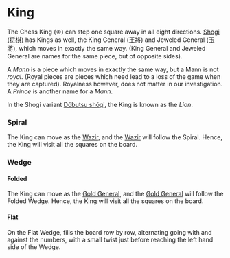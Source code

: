# King

The Chess King (&#x2654;) can step one square away in all eight directions.
[Shogi (&#x5c06;&#x68cb;)](#wiki:Shogi) has Kings as well,
the King General (&#x738b;&#x5c07;) and Jeweled General (&#x7389;&#x5c07;),
which moves in exactly the same way. (King General and Jeweled General
are names for the same piece, but of opposite sides).

A *Mann* is a piece which moves in exactly the same way, but a Mann
is not *royal*. (Royal pieces are pieces which need lead to a loss
of the game when they are captured). Royalness however, does not
matter in our investigation. A *Prince* is another name for a *Mann*.

In the Shogi variant [D&#x14d;butsu sh&#x14d;gi](#wiki:Dobutsu_shogi),
the King is known as the *Lion*.

### Spiral

The King can move as the [Wazir](wazir.html), and the [Wazir](wazir.html)
will follow the Spiral. Hence, the King will visit all the squares on
the board.

### Wedge

#### Folded

The King can move as the [Gold General](gold_general.html),
and the [Gold General](gold_general.html)
will follow the Folded Wedge. Hence, the King will visit all the squares on
the board.

#### Flat

On the Flat Wedge, fills the board row by row, alternating going
with and against the numbers, with a small twist just before reaching
the left hand side of the Wedge.
